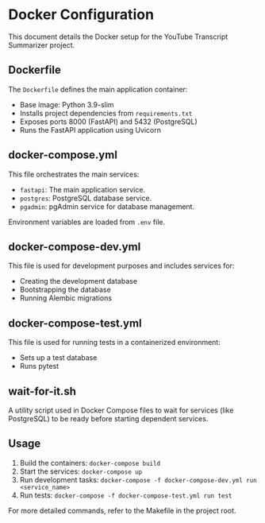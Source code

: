 # Docker Configuration

This document details the Docker setup for the YouTube Transcript Summarizer project.

## Dockerfile

The `Dockerfile` defines the main application container:

- Base image: Python 3.9-slim
- Installs project dependencies from `requirements.txt`
- Exposes ports 8000 (FastAPI) and 5432 (PostgreSQL)
- Runs the FastAPI application using Uvicorn

## docker-compose.yml

This file orchestrates the main services:

- `fastapi`: The main application service.
- `postgres`: PostgreSQL database service.
- `pgadmin`: pgAdmin service for database management.

Environment variables are loaded from `.env` file.

## docker-compose-dev.yml

This file is used for development purposes and includes services for:

- Creating the development database
- Bootstrapping the database
- Running Alembic migrations

## docker-compose-test.yml

This file is used for running tests in a containerized environment:

- Sets up a test database
- Runs pytest

## wait-for-it.sh

A utility script used in Docker Compose files to wait for services (like PostgreSQL) to be ready before starting dependent services.

## Usage

1. Build the containers: `docker-compose build`
2. Start the services: `docker-compose up`
3. Run development tasks: `docker-compose -f docker-compose-dev.yml run <service_name>`
4. Run tests: `docker-compose -f docker-compose-test.yml run test`

For more detailed commands, refer to the Makefile in the project root.